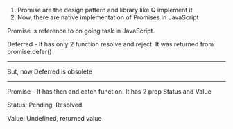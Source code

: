 1. Promise are the design pattern and library like Q implement it
2. Now, there are native implementation of Promises in JavaScript

Promise is reference to on going task in JavaScript.

Deferred - It has only 2 function resolve and reject. It was returned from promise.defer()

******************************
But, now Deferred is obsolete
******************************

Promise - It has then and catch function. It has 2 prop Status and Value

Status: Pending, Resolved

Value: Undefined, returned value